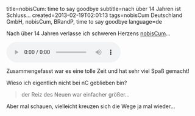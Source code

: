 title=nobisCum: time to say goodbye
subtitle=nach über 14 Jahren ist Schluss...
created=2013-02-19T02:01:13
tags=nobisCum Deutschland GmbH, nobisCum, BRandP, time to say goodbye
language=de


Nach über 14 Jahren verlasse ich schweren Herzens [nobisCum](http://www.nobiscum.de)...  

<audio controls style="text-algin:center">
  <source src="http://pnoyambitionz.homestead.com/files/Celine_Dione___Andrea_Bocelli-Time_to_say_goodbye.mp3" type="audio/mpeg">
Your browser does not support the audio element.
</audio>

Zusammengefasst war es eine tolle Zeit und hat sehr viel Spaß gemacht!

Wieso ich eigentlich nicht bei nC geblieben bin?  

> der Reiz des Neuen war einfacher größer... 

Aber mal schauen, vielleicht kreuzen sich die Wege ja mal wieder...
